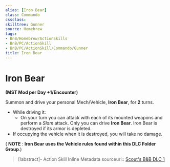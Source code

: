 ```yaml
---
alias: [Iron Bear]
class: Commando
cssclass: 
skilltree: Gunner
source: Homebrew
tags:
- BnB/Homebrew/ActionSkills
- BnB/PC/ActionSkill
- BnB/PC/ActionSkill/Commando/Gunner
title: Iron Bear
---
```


# Iron Bear

**(MST Mod per Day +1/Encounter)**

Summon and drive your personal Mech/Vehicle, **Iron Bear**, for **2** turns.
- While driving it:
	- On your turn you can attack with each of its mounted weapons and perform a *Slam* attack.
Only you can drive **Iron Bear**.
Iron Bear is destroyed if its armor is depleted.
- If occupying the vehicle when it is destroyed, you will take no damage.

( **NOTE** : **Iron Bear uses the Vehicle rules found within this DLC Folder Group**.)


>[!abstract]- Action Skill Inline Metadata
> sourceurl:: [Scout's B&B DLC 1](https://docs.google.com/document/d/1mjXpoVLi-NuoOolvlEiYb9cNrDb_v0MtbY8qv0hTrJw/)
